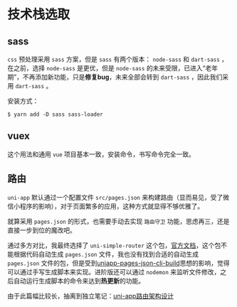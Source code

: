 # 技术栈选取

## sass

`css` 预处理采用 `sass` 方案，但是 `sass` 有两个版本： `node-sass` 和 `dart-sass` ，在之前，选择 `node-sass` 是更优，但是 `node-sass` 的未来受限，已进入“老年期”，不再添加新功能，只是**修复bug**，未来全部会转到 `dart-sass` ，因此我们采用 `dart-sass` 。

安装方式：

``` shell
$ yarn add -D sass sass-loader
```

## vuex

这个用法和通用 `vue` 项目基本一致，安装命令，书写命令完全一致。

## 路由

`uni-app` 默认通过一个配置文件 `src/pages.json` 来构建路由（显而易见，受了微信小程序的影响），对于页面繁多的应用，这种方式就显得不够优雅了。

就算采用 `pages.json` 的形式，也需要手动去实现 `路由守卫` 功能，思虑再三，还是直接一步到位的魔改吧。

通过多方对比，我最终选择了 `uni-simple-router` 这个包，[官方文档](https://hhyang.cn/src/router/start/quickstart.html)，这个包不能根据代码自动生成 `pages.json` 文件，我也没有找到合适的自动生成 `pages.json` 文件的包，但是受到[uniapp-pages-json-cli-build](https://github.com/fengcms/uniapp-pages-json-cli-build)思想的影响，觉得可以通过手写生成脚本来实现。进阶版还可以通过 `nodemon` 来监听文件修改，之后自动运行生成脚本的命令来达到**热更新**的功能。

由于此篇幅比较长，抽离到独立笔记：[uni-app路由架构设计](https://git.virtualbing.cn/Iric/note/blob/master/Web/uni-app/%E6%9E%B6%E6%9E%84%E8%AE%BE%E8%AE%A1/%E8%B7%AF%E7%94%B1%E6%9E%B6%E6%9E%84/README.md)
